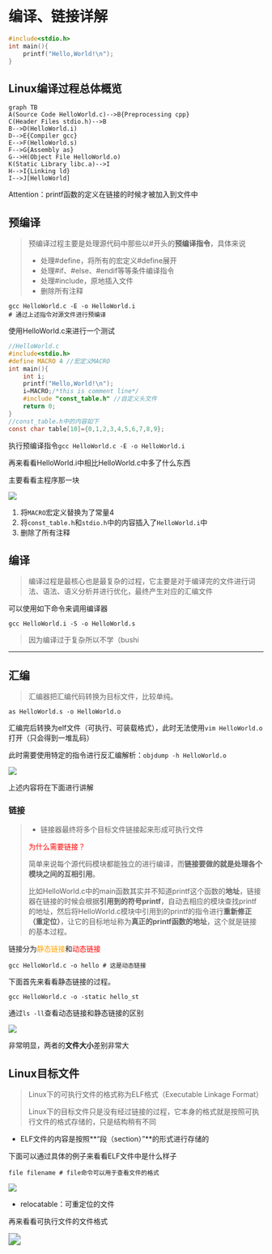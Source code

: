 # 编译、链接详解

```c
#include<stdio.h>
int main(){
	printf("Hello,World!\n");
}
```

## Linux编译过程总体概览

```mermaid
graph TB
A(Source Code HelloWorld.c)-->B{Preprocessing cpp}
C(Header Files stdio.h)-->B
B-->D(HelloWorld.i)
D-->E{Compiler gcc}
E-->F(HelloWorld.s)
F-->G{Assembly as}
G-->H(Object File HelloWorld.o)
K(Static Library libc.a)-->I
H-->I{Linking ld}
I-->J[HelloWorld]
```

Attention：printf函数的定义在链接的时候才被加入到文件中

## 预编译

> 预编译过程主要是处理源代码中那些以#开头的**预编译指令**，具体来说
>
> - 处理#define，将所有的宏定义#define展开
> - 处理#if、#else、#endif等等条件编译指令
> - 处理#include，原地插入文件
> - 删除所有注释

```shell
gcc HelloWorld.c -E -o HelloWorld.i
# 通过上述指令对源文件进行预编译
```

使用HelloWorld.c来进行一个测试

```c
//HelloWorld.c
#include<stdio.h>
#define MACRO 4 //宏定义MACRO
int main(){
    int i;
    printf("Hello,World!\n");
    i=MACRO;/*this is comment line*/
    #include "const_table.h" //自定义头文件
    return 0;
}
//const_table.h中的内容如下
const char table[10]={0,1,2,3,4,5,6,7,8,9};
```

执行预编译指令`gcc HelloWorld.c -E -o HelloWorld.i`

再来看看HelloWorld.i中相比HelloWorld.c中多了什么东西

主要看看主程序那一块

![](https://gitee.com/ababa-317/image/raw/master/images/20220317211651.png)

1. 将`MACRO`宏定义替换为了常量4
2. 将`const_table.h`和`stdio.h`中的内容插入了`HelloWorld.i`中
3. 删除了所有注释

## 编译

> 编译过程是最核心也是最复杂的过程，它主要是对于编译完的文件进行词法、语法、语义分析并进行优化，最终产生对应的汇编文件

可以使用如下命令来调用编译器

```shell
gcc HelloWorld.i -S -o HelloWorld.s
```

> 因为编译过于复杂所以不学（bushi

---

## 汇编

> 汇编器把汇编代码转换为目标文件，比较单纯。

```shell
as HelloWorld.s -o HelloWorld.o
```

汇编完后转换为elf文件（可执行、可装载格式），此时无法使用`vim HelloWorld.o`打开（只会得到一堆乱码）

此时需要使用特定的指令进行反汇编解析：`objdump -h HelloWorld.o`

![](https://gitee.com/ababa-317/image/raw/master/images/20220317213101.png)

上述内容将在下面进行讲解

### 链接

> - 链接器最终将多个目标文件链接起来形成可执行文件
>
> <font color="red">为什么需要链接？</font>
>
> 简单来说每个源代码模块都能独立的进行编译，而**链接要做的就是处理各个模块之间的互相引用**。
>
> 比如HelloWorld.c中的main函数其实并不知道printf这个函数的**地址**，链接器在链接的时候会根据**引用到的符号printf**，自动去相应的模块查找printf的地址，然后将HelloWorld.c模块中引用到的printf的指令进行**重新修正（重定位）**，让它的目标地址称为**真正的printf函数的地址**，这个就是链接的基本过程。

链接分为<font color="orange">静态链接</font>和<font color="red">动态链接</font>

```shell
gcc HelloWorld.c -o hello # 这是动态链接
```

下面首先来看看静态链接的过程。

```shell
gcc HelloWorld.c -o -static hello_st
```

通过`ls -ll`查看动态链接和静态链接的区别

![](https://gitee.com/ababa-317/image/raw/master/images/20220317220815.png)

非常明显，两者的**文件大小**差别非常大

## Linux目标文件

> Linux下的可执行文件的格式称为ELF格式（Executable Linkage Format）
>
> Linux下的目标文件只是没有经过链接的过程，它本身的格式就是按照可执行文件的格式存储的，只是结构稍有不同

- ELF文件的内容是按照**“段（section）”**的形式进行存储的

下面可以通过具体的例子来看看ELF文件中是什么样子

```shell
file filename # file命令可以用于查看文件的格式
```

![](https://gitee.com/ababa-317/image/raw/master/images/20220317230905.png)

- relocatable：可重定位的文件

再来看看可执行文件的文件格式

<img src="https://gitee.com/ababa-317/image/raw/master/images/20220317231100.png" style="zoom:150%;" />
